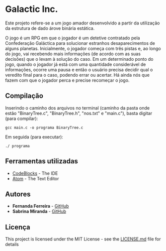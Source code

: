 # Galactic Inc.

Este projeto refere-se a um jogo amador desenvolvido a partir da utilização da estrutura de dado árove binária estática.

O jogo é um RPG em que o jogador é um detetive contratado pela Confederação Galáctica para solucionar estranhos desaparecimentos de alguns planetas. Inicialmente, o jogador começa com três pistas e, ao longo do jogo, vai recebendo mais informações (de acordo com as suas decisões) que o levam à solução do caso. Em um determinado ponto do jogo, quando o jogador já está com uma quantidade considerável de informações, ocorre uma pausa e então o usuário precisa decidir qual o veredito final para o caso, podendo errar ou acertar. Há ainda nós que fazem com que o jogador perca e precise recomeçar o jogo.


## Compilação

Inserindo o caminho dos arquivos no terminal (caminho da pasta onde estão "BinaryTree.c", "BinaryTree.h", "nos.txt" e "main.c"), basta digitar (para compilar):
```
gcc main.c -o programa BinaryTree.c
```
Em seguida (para executar):
```
./ programa
```

## Ferramentas utilizadas

* [CodeBlocks](http://www.codeblocks.org/downloads) - The IDE
* [Atom](https://atom.io/) - The Text Editor

## Autores

* **Fernanda Ferreira**  - [GitHub](https://github.com/fer-ferreira)
* **Sabrina Miranda**  - [GitHub](https://github.com/Darknenblack)

## Licença

This project is licensed under the MIT License - see the [LICENSE.md](LICENSE.md) file for details
